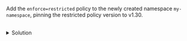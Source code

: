 Add the `enforce=restricted` policy to the newly created namespace `my-namespace`, pinning the restricted policy version to v1.30.


<br>
<details><summary>Solution</summary>
<br>

```bash
kubectl label --overwrite ns my-namespace \
  pod-security.kubernetes.io/enforce=restricted \
  pod-security.kubernetes.io/enforce-version=v1.30
```{{exec}}


</details>